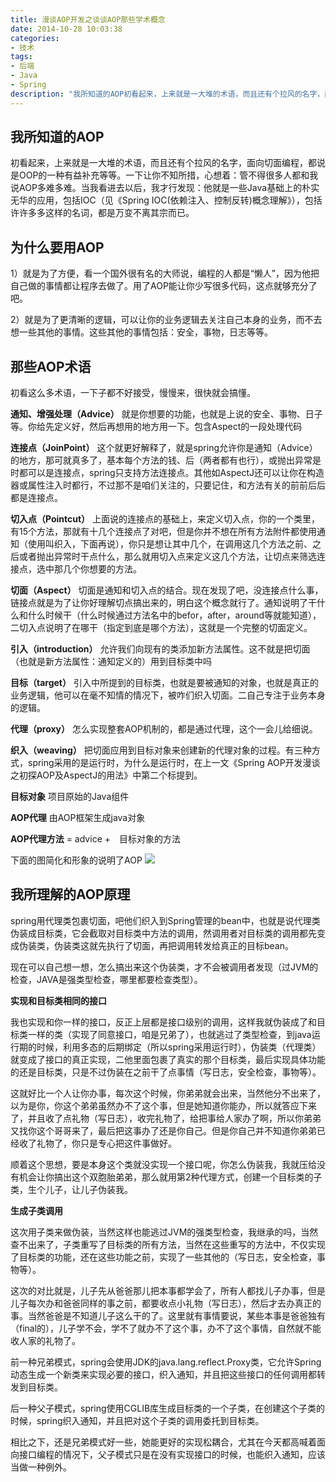 ```yaml
---
title: 漫谈AOP开发之谈谈AOP那些学术概念
date: 2014-10-28 10:03:38
categories:
- 技术
tags:
- 后端
- Java
- Spring
description: "我所知道的AOP初看起来，上来就是一大堆的术语，而且还有个拉风的名字，面向切面编程，都说是OOP的一种有益补充等等。一下让你不知所措，心想着：管不得很多人都和我说AOP多难多难。当我看进去以后，我才行发现：他就是一些Java基础上的朴实无华的应用，包括IOC（见《Spring IOC(依赖注入、控制反转)概念理解》），包括许许多多这样的名词，都是万变不离其宗而已。"
---
```


## 我所知道的AOP

初看起来，上来就是一大堆的术语，而且还有个拉风的名字，面向切面编程，都说是OOP的一种有益补充等等。一下让你不知所措，心想着：管不得很多人都和我说AOP多难多难。当我看进去以后，我才行发现：他就是一些Java基础上的朴实无华的应用，包括IOC（见《Spring IOC(依赖注入、控制反转)概念理解》），包括许许多多这样的名词，都是万变不离其宗而已。
<!-- more -->
## 为什么要用AOP
1）就是为了方便，看一个国外很有名的大师说，编程的人都是“懒人”，因为他把自己做的事情都让程序去做了。用了AOP能让你少写很多代码，这点就够充分了吧。

2）就是为了更清晰的逻辑，可以让你的业务逻辑去关注自己本身的业务，而不去想一些其他的事情。这些其他的事情包括：安全，事物，日志等等。

## 那些AOP术语

初看这么多术语，一下子都不好接受，慢慢来，很快就会搞懂。

**通知、增强处理（Advice）**
就是你想要的功能，也就是上说的安全、事物、日子等。你给先定义好，然后再想用的地方用一下。包含Aspect的一段处理代码

**连接点（JoinPoint）**
这个就更好解释了，就是spring允许你是通知（Advice）的地方，那可就真多了，基本每个方法的钱、后（两者都有也行），或抛出异常是时都可以是连接点，spring只支持方法连接点。其他如AspectJ还可以让你在构造器或属性注入时都行，不过那不是咱们关注的，只要记住，和方法有关的前前后后都是连接点。

**切入点（Pointcut）**
上面说的连接点的基础上，来定义切入点，你的一个类里，有15个方法，那就有十几个连接点了对吧，但是你并不想在所有方法附件都使用通知（使用叫织入，下面再说），你只是想让其中几个，在调用这几个方法之前、之后或者抛出异常时干点什么，那么就用切入点来定义这几个方法，让切点来筛选连接点，选中那几个你想要的方法。

**切面（Aspect）**
切面是通知和切入点的结合。现在发现了吧，没连接点什么事，链接点就是为了让你好理解切点搞出来的，明白这个概念就行了。通知说明了干什么和什么时候干（什么时候通过方法名中的befor，after，around等就能知道），二切入点说明了在哪干（指定到底是哪个方法），这就是一个完整的切面定义。

**引入（introduction）**
允许我们向现有的类添加新方法属性。这不就是把切面（也就是新方法属性：通知定义的）用到目标类中吗

**目标（target）**
引入中所提到的目标类，也就是要被通知的对象，也就是真正的业务逻辑，他可以在毫不知情的情况下，被咋们织入切面。二自己专注于业务本身的逻辑。

**代理（proxy）**
怎么实现整套AOP机制的，都是通过代理，这个一会儿给细说。

**织入（weaving）**
把切面应用到目标对象来创建新的代理对象的过程。有三种方式，spring采用的是运行时，为什么是运行时，在上一文《Spring AOP开发漫谈之初探AOP及AspectJ的用法》中第二个标提到。

**目标对象**
项目原始的Java组件

**AOP代理**
由AOP框架生成java对象

**AOP代理方法**
= advice +　目标对象的方法

下面的图简化和形象的说明了AOP
![](//ww4.sinaimg.cn/large/006tNc79ly1g5d7wy63x7g300400801g.gif)

## 我所理解的AOP原理

spring用代理类包裹切面，吧他们织入到Spring管理的bean中，也就是说代理类伪装成目标类，它会截取对目标类中方法的调用，然调用者对目标类的调用都先变成伪装类，伪装类这就先执行了切面，再把调用转发给真正的目标bean。

现在可以自己想一想，怎么搞出来这个伪装类，才不会被调用者发现（过JVM的检查，JAVA是强类型检查，哪里都要检查类型）。

**实现和目标类相同的接口**

我也实现和你一样的接口，反正上层都是接口级别的调用，这样我就伪装成了和目标类一样的类（实现了同意接口，咱是兄弟了），也就逃过了类型检查，到java运行期的时候，利用多态的后期绑定（所以spring采用运行时），伪装类（代理类）就变成了接口的真正实现，二他里面包裹了真实的那个目标类，最后实现具体功能的还是目标类，只是不过伪装在之前干了点事情（写日志，安全检查，事物等）。

这就好比一个人让你办事，每次这个时候，你弟弟就会出来，当然他分不出来了，以为是你，你这个弟弟虽然办不了这个事，但是她知道你能办，所以就答应下来了，并且收了点礼物（写日志），收完礼物了，给把事给人家办了啊，所以你弟弟又找你这个哥哥来了，最后把这事办了还是你自己。但是你自己并不知道你弟弟已经收了礼物了，你只是专心把这件事做好。

顺着这个思想，要是本身这个类就没实现一个接口呢，你怎么伪装我，我就压给没有机会让你搞出这个双胞胎弟弟，那么就用第2种代理方式，创建一个目标类的子类，生个儿子，让儿子伪装我。

**生成子类调用**

这次用子类来做伪装，当然这样也能逃过JVM的强类型检查，我继承的吗，当然查不出来了，子类重写了目标类的所有方法，当然在这些重写的方法中，不仅实现了目标类的功能，还在这些功能之前，实现了一些其他的（写日志，安全检查，事物等）。

这次的对比就是，儿子先从爸爸那儿把本事都学会了，所有人都找儿子办事，但是儿子每次办和爸爸同样的事之前，都要收点小礼物（写日志），然后才去办真正的事。当然爸爸是不知道儿子这么干的了。这里就有事情要说，某些本事是爸爸独有（final的），儿子学不会，学不了就办不了这个事，办不了这个事情，自然就不能收人家的礼物了。

前一种兄弟模式，spring会使用JDK的java.lang.reflect.Proxy类，它允许Spring动态生成一个新类来实现必要的接口，织入通知，并且把这些接口的任何调用都转发到目标类。

后一种父子模式，spring使用CGLIB库生成目标类的一个子类，在创建这个子类的时候，spring织入通知，并且把对这个子类的调用委托到目标类。

相比之下，还是兄弟模式好一些，她能更好的实现松耦合，尤其在今天都高喊着面向接口编程的情况下，父子模式只是在没有实现接口的时候，也能织入通知，应该当做一种例外。